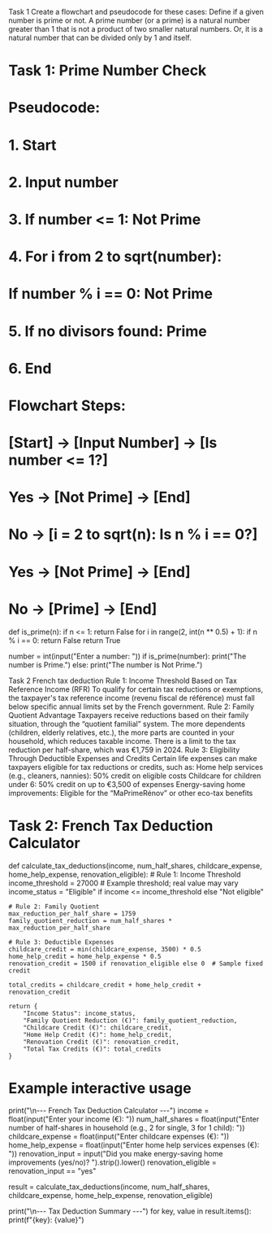 Task 1
Create a flowchart and pseudocode for these cases:
Define if a given number is prime or not.
A prime number (or a prime) is a natural number greater than 1 that is not a product of two smaller natural numbers. 
Or, it is a natural number that can be divided only by 1 and itself.

# Task 1: Prime Number Check

# Pseudocode:
# 1. Start
# 2. Input number
# 3. If number <= 1: Not Prime
# 4. For i from 2 to sqrt(number):
#      If number % i == 0: Not Prime
# 5. If no divisors found: Prime
# 6. End

# Flowchart Steps:
# [Start] -> [Input Number] -> [Is number <= 1?]
#   Yes -> [Not Prime] -> [End]
#   No -> [i = 2 to sqrt(n): Is n % i == 0?]
#     Yes -> [Not Prime] -> [End]
#     No -> [Prime] -> [End]

def is_prime(n):
    if n <= 1:
        return False
    for i in range(2, int(n ** 0.5) + 1):
        if n % i == 0:
            return False
    return True

number = int(input("Enter a number: "))
if is_prime(number):
    print("The number is Prime.")
else:
    print("The number is Not Prime.")

Task 2
French tax deduction
Rule 1: Income Threshold Based on Tax Reference Income (RFR)
To qualify for certain tax reductions or exemptions, the taxpayer's tax reference income (revenu fiscal de référence) must fall below specific annual limits set by the French government.
Rule 2: Family Quotient Advantage
Taxpayers receive reductions based on their family situation, through the “quotient familial” system.
The more dependents (children, elderly relatives, etc.), the more parts are counted in your household, which reduces taxable income.
There is a limit to the tax reduction per half-share, which was €1,759 in 2024.
Rule 3: Eligibility Through Deductible Expenses and Credits
Certain life expenses can make taxpayers eligible for tax reductions or credits, such as:
Home help services (e.g., cleaners, nannies): 50% credit on eligible costs
Childcare for children under 6: 50% credit on up to €3,500 of expenses
Energy-saving home improvements: Eligible for the “MaPrimeRénov” or other eco-tax benefits


# Task 2: French Tax Deduction Calculator

def calculate_tax_deductions(income, num_half_shares, childcare_expense, home_help_expense, renovation_eligible):
    # Rule 1: Income Threshold
    income_threshold = 27000  # Example threshold; real value may vary
    income_status = "Eligible" if income <= income_threshold else "Not eligible"

    # Rule 2: Family Quotient
    max_reduction_per_half_share = 1759
    family_quotient_reduction = num_half_shares * max_reduction_per_half_share

    # Rule 3: Deductible Expenses
    childcare_credit = min(childcare_expense, 3500) * 0.5
    home_help_credit = home_help_expense * 0.5
    renovation_credit = 1500 if renovation_eligible else 0  # Sample fixed credit

    total_credits = childcare_credit + home_help_credit + renovation_credit

    return {
        "Income Status": income_status,
        "Family Quotient Reduction (€)": family_quotient_reduction,
        "Childcare Credit (€)": childcare_credit,
        "Home Help Credit (€)": home_help_credit,
        "Renovation Credit (€)": renovation_credit,
        "Total Tax Credits (€)": total_credits
    }

# Example interactive usage
print("\n--- French Tax Deduction Calculator ---")
income = float(input("Enter your income (€): "))
num_half_shares = float(input("Enter number of half-shares in household (e.g., 2 for single, 3 for 1 child): "))
childcare_expense = float(input("Enter childcare expenses (€): "))
home_help_expense = float(input("Enter home help services expenses (€): "))
renovation_input = input("Did you make energy-saving home improvements (yes/no)? ").strip().lower()
renovation_eligible = renovation_input == "yes"

result = calculate_tax_deductions(income, num_half_shares, childcare_expense, home_help_expense, renovation_eligible)

print("\n--- Tax Deduction Summary ---")
for key, value in result.items():
    print(f"{key}: {value}")